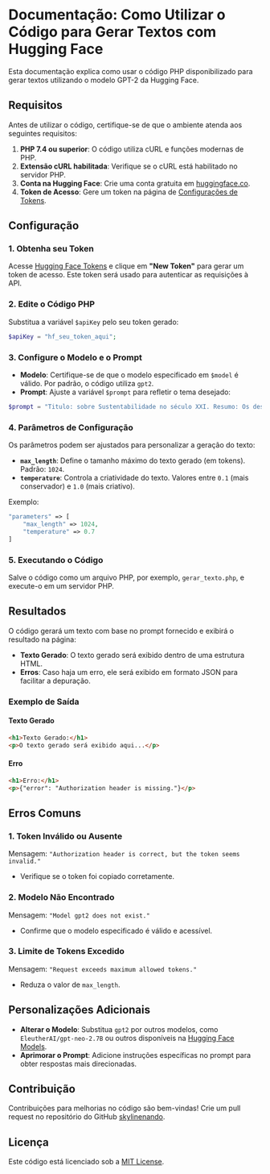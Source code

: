 # Documentação: Como Utilizar o Código para Gerar Textos com Hugging Face

Esta documentação explica como usar o código PHP disponibilizado para gerar textos utilizando o modelo GPT-2 da Hugging Face.

## Requisitos
Antes de utilizar o código, certifique-se de que o ambiente atenda aos seguintes requisitos:

1. **PHP 7.4 ou superior**: O código utiliza cURL e funções modernas de PHP.
2. **Extensão cURL habilitada**: Verifique se o cURL está habilitado no servidor PHP.
3. **Conta na Hugging Face**: Crie uma conta gratuita em [huggingface.co](https://huggingface.co/).
4. **Token de Acesso**: Gere um token na página de [Configurações de Tokens](https://huggingface.co/settings/tokens).

## Configuração
### 1. Obtenha seu Token
Acesse [Hugging Face Tokens](https://huggingface.co/settings/tokens) e clique em **"New Token"** para gerar um token de acesso. Este token será usado para autenticar as requisições à API.

### 2. Edite o Código PHP
Substitua a variável `$apiKey` pelo seu token gerado:

```php
$apiKey = "hf_seu_token_aqui";
```

### 3. Configure o Modelo e o Prompt
- **Modelo**: Certifique-se de que o modelo especificado em `$model` é válido. Por padrão, o código utiliza `gpt2`.
- **Prompt**: Ajuste a variável `$prompt` para refletir o tema desejado:

```php
$prompt = "Titulo: sobre Sustentabilidade no século XXI. Resumo: Os desafios da sustentabilidade...";
```

### 4. Parâmetros de Configuração
Os parâmetros podem ser ajustados para personalizar a geração do texto:
- **`max_length`**: Define o tamanho máximo do texto gerado (em tokens). Padrão: `1024`.
- **`temperature`**: Controla a criatividade do texto. Valores entre `0.1` (mais conservador) e `1.0` (mais criativo).

Exemplo:
```php
"parameters" => [
    "max_length" => 1024,
    "temperature" => 0.7
]
```

### 5. Executando o Código
Salve o código como um arquivo PHP, por exemplo, `gerar_texto.php`, e execute-o em um servidor PHP.

## Resultados
O código gerará um texto com base no prompt fornecido e exibirá o resultado na página:

- **Texto Gerado**: O texto gerado será exibido dentro de uma estrutura HTML.
- **Erros**: Caso haja um erro, ele será exibido em formato JSON para facilitar a depuração.

### Exemplo de Saída
#### Texto Gerado
```html
<h1>Texto Gerado:</h1>
<p>O texto gerado será exibido aqui...</p>
```

#### Erro
```html
<h1>Erro:</h1>
<p>{"error": "Authorization header is missing."}</p>
```

## Erros Comuns
### 1. **Token Inválido ou Ausente**
Mensagem: `"Authorization header is correct, but the token seems invalid."`
- Verifique se o token foi copiado corretamente.

### 2. **Modelo Não Encontrado**
Mensagem: `"Model gpt2 does not exist."`
- Confirme que o modelo especificado é válido e acessível.

### 3. **Limite de Tokens Excedido**
Mensagem: `"Request exceeds maximum allowed tokens."`
- Reduza o valor de `max_length`.

## Personalizações Adicionais
- **Alterar o Modelo**: Substitua `gpt2` por outros modelos, como `EleutherAI/gpt-neo-2.7B` ou outros disponíveis na [Hugging Face Models](https://huggingface.co/models).
- **Aprimorar o Prompt**: Adicione instruções específicas no prompt para obter respostas mais direcionadas.

## Contribuição
Contribuições para melhorias no código são bem-vindas! Crie um pull request no repositório do GitHub [skylinenando](https://github.com/skylinenando).

## Licença
Este código está licenciado sob a [MIT License](https://opensource.org/licenses/MIT).

